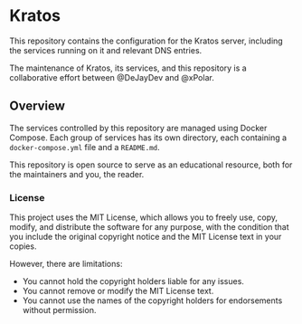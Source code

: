 # Kratos

This repository contains the configuration for the Kratos server, including the services running on it and relevant DNS entries.

The maintenance of Kratos, its services, and this repository is a collaborative effort between @DeJayDev and @xPolar.

## Overview

The services controlled by this repository are managed using Docker Compose. Each group of services has its own directory, each containing a `docker-compose.yml` file and a `README.md`.

This repository is open source to serve as an educational resource, both for the maintainers and you, the reader.

### License

This project uses the MIT License, which allows you to freely use, copy, modify, and distribute the software for any purpose, with the condition that you include the original copyright notice and the MIT License text in your copies. 

However, there are limitations: 
  * You cannot hold the copyright holders liable for any issues.
  * You cannot remove or modify the MIT License text.
  * You cannot use the names of the copyright holders for endorsements without permission.
